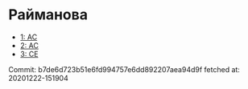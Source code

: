 # Райманова
- [1: AC](1.md)
- [2: AC](2.md)
- [3: CE](3.md)

Commit: b7de6d723b51e6fd994757e6dd892207aea94d9f
 fetched at: 20201222-151904
